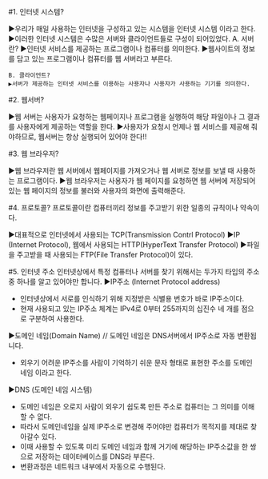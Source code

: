 #1. 인터넷 시스템?

▶우리가 매일 사용하는 인터넷을 구성하고 있는 시스템을 인터넷 시스템 이라고 한다.
▶이러한 인터넷 시스템은 수많은 서버와 클라이언트들로 구성이 되어있었다.
	A. 서버란?
	▶인터넷 서비스를 제공하는 프로그램이나 컴퓨터를 의미한다.
	▶웹사이트의 정보를 담고 있는 프로그램이나 컴퓨터를 웹 서버라고 부른다.

	B. 클라이언트?
	▶서버가 제공하는 인터넷 서비스를 이용하는 사용자나 사용자가 사용하는 기기를 의미한다.



#2. 웹서버?

▶웹 서버는 사용자가 요청하는 웹페이지나 프로그램을 실행하여 해당 파일이나 그 결과를 사용자에게 제공하는 역할을 한다.
▶사용자가 요청시 언제나 웹 서비스를 제공해 줘야하므로, 웹서버는 항상 실행되어 있어야 한다!!

#3. 웹 브라우저?

▶웹 브라우저란 웹 서버에서 웹페이지를 가져오거나 웹 서버로 정보를 보낼 때 사용하는 프로그램이다.
▶웹 브라우저는 사용자가 웹 페이지를 요청하면 웹 서버에 저장되어있는 웹 페이지의 정보를 불러와 사용자의 화면에 출력해준다.



#4. 프로토콜?
프로토콜이란 컴퓨터끼리 정보를 주고받기 위한 일종의 규칙이나 약속이다.

▶대표적으로 인터넷에서 사용되는 TCP(Transmission Contrl Protocol)
▶IP (Internet Protocol), 웹에서 사용되는 HTTP(HyperText Transfer Protocol)
▶파일을 주고받을 때 사용되는 FTP(File Transfer Protocol)이 있다.

#5. 인터넷 주소
인터넷상에서 특정 컴퓨터나 서버를 찾기 위해서는 두가지 타입의 주소중 하나를 알고 있어야만 합니다.
▶IP주소 (Internet Protocol address)
- 인터넷상에서 서로를 인식하기 위해 지정받은 식별용 번호가 바로 IP주소이다.
- 현재 사용되고 있는 IP주소 체계는 IPv4로 0부터 255까지의 십진수 네 개를 점으로 구분하여 사용한다.

▶도메인 네임(Domain Name) // 도메인 네임은 DNS서버에서 IP주소로 자동 변환됩니다.
- 외우기 어려운 IP주소를 사람이 기억하기 쉬운 문자 형태로 표현한 주소를 도메인 네임 이라고 한다.

▶DNS (도메인 네임 시스템)
- 도메인 네임은 오로지 사람이 외우기 쉽도록 만든 주소로 컴퓨터는 그 의미를 이해할 수 없다.
- 따라서 도메인네임을 실제 IP주소로 변경해 주어야만 컴퓨터가 목적지를 제대로 찾아갈수 있다.
- 이때 사용할 수 있도록 미리 도메인 네임과 함께 거기에 해당하는 IP주소값을 한 쌍으로 저장하는 데이터베이스를 DNS라 부른다.
- 변환과정은 네트워크 내부에서 자동으로 수행된다.